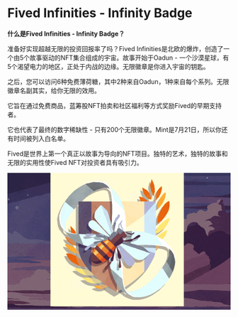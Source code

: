 # Fived Infinities - Infinity Badge

**什么是Fived Infinities - Infinity Badge？**

准备好实现超越无限的投资回报率了吗？Fived Infinities是北欧的爆炸，创造了一个由5个故事驱动的NFT集合组成的宇宙。故事开始于Oadun - 一个沙漠星球，有5个渴望电力的地区，正处于内战的边缘。无限徽章是你进入宇宙的钥匙。

之后，您可以访问6种免费薄荷糖，其中2种来自Oadun，1种来自每个系列。无限徽章名副其实，给你无限的效用。

它旨在通过免费商品，蓝筹股NFT拍卖和社区福利等方式奖励Fived的早期支持者。

它也代表了最终的数字稀缺性 - 只有200个无限徽章。Mint是7月21日，所以你还有时间被列入白名单。

Fived是世界上第一个真正以故事为导向的NFT项目。独特的艺术，独特的故事和无限的实用性使Fived NFT对投资者具有吸引力。

![Fived Infinities](20.png)
